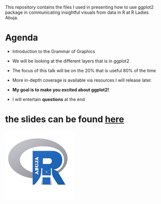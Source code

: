 This repository contains the files I used in presenting how to use ggplot2 package in communicating insightful visuals from data in R at R Ladies Abuja.




# **Agenda**

- Introduction to the Grammar of Graphics

- We will be looking at the different layers that is in ggplot2

- The focus of this talk will be on the 20% that is useful 80% of the time

- More in-depth coverage is available via resources I will release later.
  
- **My goal is to make you excited about ggplot2!**


- I will entertain **questions** at the end



# the slides can be found [**here**](https://bb1464.github.io/R-Ladies-Abuja/)





![](img/LOGO.jfif)